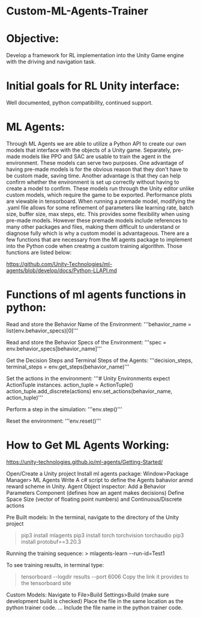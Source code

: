 # Custom-ML-Agents-Trainer
# Objective:
Develop a framework for RL implementation into the Unity Game engine with the driving and navigation task.

# Initial goals for RL Unity interface: 
Well documented, python compatibility, continued support. 

# ML Agents:
Through ML Agents we are able to utilize a Python API to create our own models that interface with the objects of a Unity game. Separately, pre-made models like PPO and SAC are usable to train the agent in the environment. These models can serve two purposes. One advantage of having pre-made models is for the obvious reason that they don't have to be custom made, saving time. Another advantage  is that they can help confirm whether the environment is set up correctly without having to create a model to confirm. These models run through the Unity editor unlike custom models, which require the game to be exported. Performance plots are viewable in tensorboard. When running a premade model, modifying the .yaml file allows for some refinement of parameters like learning rate, batch size, buffer size, max steps,  etc. This provides some flexibility when using pre-made models. However these premade models include references to many other packages and files, making them difficult to understand or diagnose fully which is why a custom model is advantageous. There are a few functions that are necessary from the Ml agents package to implement into the Python code when creatmg a custom training algorithm. Those functions are listed below:

https://github.com/Unity-Technologies/ml-agents/blob/develop/docs/Python-LLAPI.md

# Functions of ml agents functions in python:

Read and store the Behavior Name of the Environment:
'''behavior_name = list(env.behavior_specs)[0]'''

Read and store the Behavior Specs of the Environment:
'''spec = env.behavior_specs[behavior_name]'''

Get the Decision Steps and Terminal Steps of the Agents:
'''decision_steps, terminal_steps = env.get_steps(behavior_name)'''

Set the actions in the environment:
'''# Unity Environments expect ActionTuple instances.
action_tuple = ActionTuple()
action_tuple.add_discrete(actions)
env.set_actions(behavior_name, action_tuple)'''

Perform a step in the simulation:
'''env.step()'''

Reset the environment:
'''env.reset()'''

# How to Get ML Agents Working:
https://unity-technologies.github.io/ml-agents/Getting-Started/

Open/Create a Unity project
Install ml agents package: Window>Package Manager> ML Agents
Write A c# script to define the Agents bahavior anmd reward scheme in Unity.
Agent Object inspector: 
Add a Behavior Parameters Component (defines how an agent makes decisions)
Define Space Size (vector of floating point numbers) and Continuous/Discrete actions 


Pre Built models:
In the terminal, navigate to the directory of the Unity project
> pip3 install mlagents
> pip3 install torch torchvision torchaudio
> pip3 install protobuf==3.20.3

Running the training sequence:
	> mlagents-learn --run-id=Test1

To see training results, in terminal type: 
> tensorboard --logdir results --port 6006
	Copy the link it provides to the tensorboard site

Custom Models:
Navigate to File>Build Settings>Build  (make sure development build is checked)
Place the file in the same location as the python trainer code.
…
Include the file name in the python trainer code.
